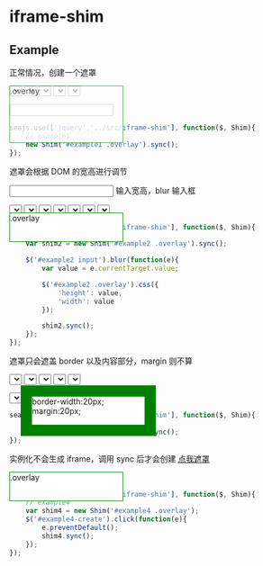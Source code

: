 # iframe-shim

<style>
    .cell {
        position:relative;
    }

    .overlay{
        position:absolute;
        width:200px;
        height:50px;
        border:1px solid green;
        background:#fff;
        z-index:10;
    }

    .opacity0{
        filter:alpha(opacity=70);
        -moz-opacity:0.7;
        opacity: 0.7;
    }
</style>

## Example

正常情况，创建一个遮罩

<div id="example1" class="cell">
    <div class="overlay opacity0" style="height:100px;">
        .overlay
    </div>
    <p>
    <select>
        <option value="option"></option>
    </select>
    <select>
        <option value="option"></option>
    </select>
    <select>
        <option value="option"></option>
    </select>
    <select>
        <option value="option"></option>
    </select>
    <select>
        <option value="option"></option>
    </select>
    </p>
    <p>
        <input type="text" />
    </p>
</div>


```javascript
seajs.use(['jquery','../src/iframe-shim'], function($, Shim){
    // example1
    new Shim('#example1 .overlay').sync();
});
```


遮罩会根据 DOM 的宽高进行调节

<div id="example2" class="cell">
    <div class="overlay" style="top:50px;">
        .overlay
    </div>
    <p>
        <input type="text" value="" />
        输入宽高，blur 输入框
    </p>
    <select>
        <option value="option"></option>
    </select>
    <select>
        <option value="option"></option>
    </select>
    <select>
        <option value="option"></option>
    </select>
    <select>
        <option value="option"></option>
    </select>
    <select>
        <option value="option"></option>
    </select>
    <select>
        <option value="option"></option>
    </select>
    <select>
        <option value="option"></option>
    </select>

</div>

```javascript
seajs.use(['jquery','../src/iframe-shim'], function($, Shim){
    //example2
    var shim2 = new Shim('#example2 .overlay').sync();

    $('#example2 input').blur(function(e){
        var value = e.currentTarget.value;

        $('#example2 .overlay').css({
            'height': value,
            'width': value
        });

        shim2.sync();
    });
});
```

遮罩只会遮盖 border 以及内容部分，margin 则不算

<div id="example3" class="cell">
    <div class="overlay" style="border-width:20px;margin:20px;">
        border-width:20px;<br>
        margin:20px;
    </div>
    <p>
    <select>
        <option value="option"></option>
    </select>
    <select>
        <option value="option"></option>
    </select>
    <select>
        <option value="option"></option>
    </select>
    <select>
        <option value="option"></option>
    </select>
    <select>
        <option value="option"></option>
    </select>
    </p>
    <p>
    <select>
        <option value="option"></option>
    </select>
    <select>
        <option value="option"></option>
    </select>
    <select>
        <option value="option"></option>
    </select>
    <select>
        <option value="option"></option>
    </select>
    <select>
        <option value="option"></option>
    </select>
    </p>
</div>

```javascript
seajs.use(['jquery','../src/iframe-shim'], function($, Shim){
    // example3
    new Shim('#example3 .overlay').sync();
});
```

实例化不会生成 iframe，调用 sync 后才会创建 <a href="#" id="example4-create">点我遮罩</a>

<div id="example4" class="cell">
    <div class="overlay">
        .overlay
    </div>
    <select>
        <option value="option"></option>
    </select>
    <select>
        <option value="option"></option>
    </select>
    <select>
        <option value="option"></option>
    </select>
    <select>
        <option value="option"></option>
    </select>
    <select>
        <option value="option"></option>
    </select>
    <select>
        <option value="option"></option>
    </select>
    <select>
        <option value="option"></option>
    </select>

</div>

```javascript
seajs.use(['jquery','../src/iframe-shim'], function($, Shim){
    // example4
    var shim4 = new Shim('#example4 .overlay');
    $('#example4-create').click(function(e){
        e.preventDefault();
        shim4.sync();
    });
});
```
